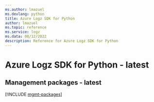 ```yaml
---
ms.author: lmazuel
ms.devlang: python
title: Azure Logz SDK for Python
author: lmazuel
ms.topic: reference
ms.service: logz
ms.data: 08/12/2022
description: Reference for Azure Logz SDK for Python
---
```

# Azure Logz SDK for Python - latest

## Management packages - latest
[!INCLUDE [mgmt-packages](logz-mgmt-index.md)]
